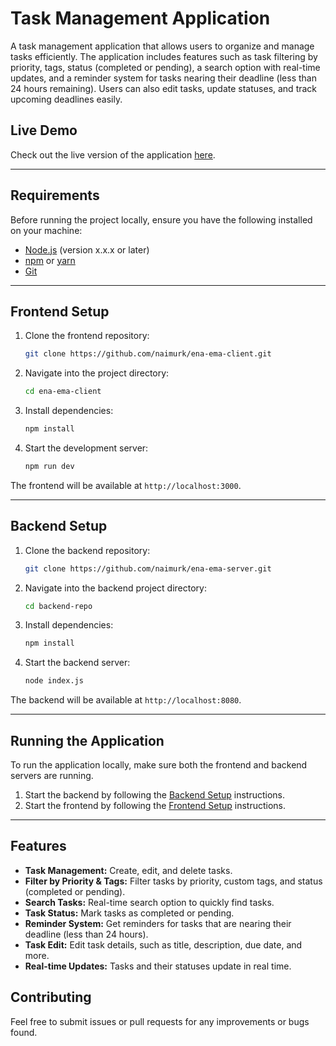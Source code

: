 
# Task Management Application

A task management application that allows users to organize and manage tasks efficiently. The application includes features such as task filtering by priority, tags, status (completed or pending), a search option with real-time updates, and a reminder system for tasks nearing their deadline (less than 24 hours remaining). Users can also edit tasks, update statuses, and track upcoming deadlines easily.

## Live Demo

Check out the live version of the application [here](https://ena-ema-client-8d1n.vercel.app/).

---


## Requirements

Before running the project locally, ensure you have the following installed on your machine:

- [Node.js](https://nodejs.org/) (version x.x.x or later)
- [npm](https://www.npmjs.com/) or [yarn](https://yarnpkg.com/)
- [Git](https://git-scm.com/)

---

## Frontend Setup

1. Clone the frontend repository:

   ```bash
   git clone https://github.com/naimurk/ena-ema-client.git
   ```

2. Navigate into the project directory:

   ```bash
   cd ena-ema-client
   ```

3. Install dependencies:

   ```bash
   npm install
   ```

4. Start the development server:

   ```bash
   npm run dev
   ```

The frontend will be available at `http://localhost:3000`.

---

## Backend Setup

1. Clone the backend repository:

   ```bash
   git clone https://github.com/naimurk/ena-ema-server.git
   ```

2. Navigate into the backend project directory:

   ```bash
   cd backend-repo
   ```

3. Install dependencies:

   ```bash
   npm install
   ```

4. Start the backend server:

   ```bash
   node index.js
   ```

The backend will be available at `http://localhost:8080`.

---

## Running the Application

To run the application locally, make sure both the frontend and backend servers are running.

1. Start the backend by following the [Backend Setup](#backend-setup) instructions.
2. Start the frontend by following the [Frontend Setup](#frontend-setup) instructions.

---

## Features

- **Task Management:** Create, edit, and delete tasks.
- **Filter by Priority & Tags:** Filter tasks by priority, custom tags, and status (completed or pending).
- **Search Tasks:** Real-time search option to quickly find tasks.
- **Task Status:** Mark tasks as completed or pending.
- **Reminder System:** Get reminders for tasks that are nearing their deadline (less than 24 hours).
- **Task Edit:** Edit task details, such as title, description, due date, and more.
- **Real-time Updates:** Tasks and their statuses update in real time.


## Contributing

Feel free to submit issues or pull requests for any improvements or bugs found.
